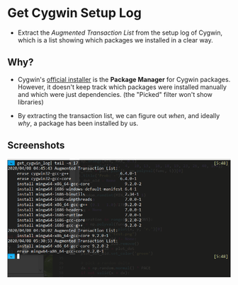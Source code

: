 # Get Cygwin Setup Log

- Extract the *Augmented Transaction List* from the setup log of Cygwin, which is a list showing which packages we installed in a clear way.

## Why?

- Cygwin's [official installer](https://cygwin.com/install.html) is the **Package Manager** for Cygwin packages. However, it doesn't keep track which packages were installed manually and which were just dependencies. (the "Picked" filter won't show libraries)

- By extracting the transaction list, we can figure out *when*, and ideally *why*, a package has been installed by us.


## Screenshots

<img src="scnshot.png" width="700">
